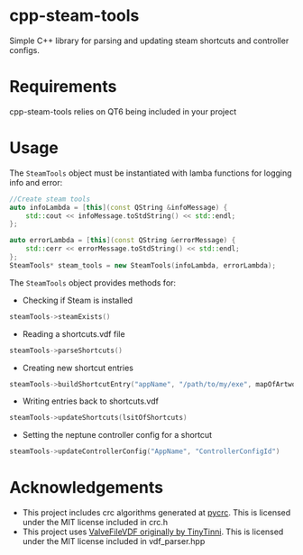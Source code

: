 # cpp-steam-tools
Simple C++ library for parsing and updating steam shortcuts and controller configs.

# Requirements
cpp-steam-tools relies on QT6 being included in your project

# Usage
The `SteamTools` object must be instantiated with lamba functions for logging info and error:
```c++
//Create steam tools
auto infoLambda = [this](const QString &infoMessage) {
    std::cout << infoMessage.toStdString() << std::endl;
};

auto errorLambda = [this](const QString &errorMessage) {
    std::cerr << errorMessage.toStdString() << std::endl;
};
SteamTools* steam_tools = new SteamTools(infoLambda, errorLambda);
```
The `SteamTools` object provides methods for:
- Checking if Steam is installed
```c++
steamTools->steamExists()
```
- Reading a shortcuts.vdf file
```c++
steamTools->parseShortcuts()
```
- Creating new shortcut entries
```c++
steamTools->buildShortcutEntry("appName", "/path/to/my/exe", mapOfArtwork)
```
- Writing entries back to shortcuts.vdf
```c++
steamTools->updateShortcuts(lsitOfShortcuts)
```
- Setting the neptune controller config for a shortcut
```c++
steamTools->updateControllerConfig("AppName", "ControllerConfigId")
```

# Acknowledgements
- This project includes crc algorithms generated at [pycrc](https://pycrc.org). This is licensed under the MIT license included in crc.h
- This project uses [ValveFileVDF originally by TinyTinni](https://github.com/TinyTinni/ValveFileVDF). This is licensed under the MIT license included in vdf_parser.hpp
